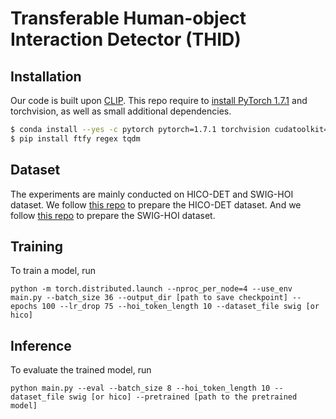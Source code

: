 # Transferable Human-object Interaction Detector (THID)

## Installation

Our code is built upon [CLIP](https://github.com/openai/CLIP). This repo require to [install PyTorch 1.7.1](https://pytorch.org/get-started/locally/) and torchvision, as well as small additional dependencies.

```bash
$ conda install --yes -c pytorch pytorch=1.7.1 torchvision cudatoolkit=11.0
$ pip install ftfy regex tqdm
```

## Dataset
The experiments are mainly conducted on HICO-DET and SWIG-HOI dataset. We follow [this repo](https://github.com/YueLiao/PPDM) to prepare the HICO-DET dataset. And we follow [this repo](https://github.com/scwangdyd/large_vocabulary_hoi_detection) to prepare the SWIG-HOI dataset.

## Training
To train a model, run
```
python -m torch.distributed.launch --nproc_per_node=4 --use_env main.py --batch_size 36 --output_dir [path to save checkpoint] --epochs 100 --lr_drop 75 --hoi_token_length 10 --dataset_file swig [or hico]
```

## Inference
To evaluate the trained model, run
```
python main.py --eval --batch_size 8 --hoi_token_length 10 --dataset_file swig [or hico] --pretrained [path to the pretrained model]
```